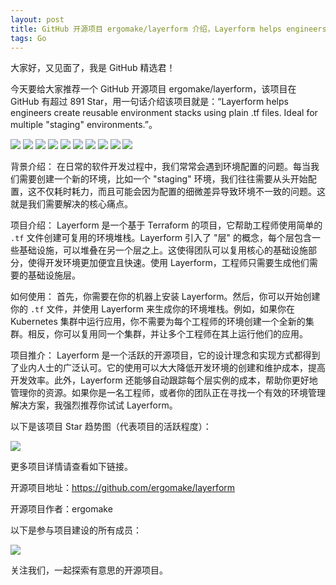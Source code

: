 ```yaml
---
layout: post
title: GitHub 开源项目 ergomake/layerform 介绍，Layerform helps engineers create reusable environment stacks using plain .tf files. Ideal for multiple "staging" environments.
tags: Go
---
```


大家好，又见面了，我是 GitHub 精选君！

今天要给大家推荐一个 GitHub 开源项目 ergomake/layerform，该项目在 GitHub 有超过 891 Star，用一句话介绍该项目就是：“Layerform helps engineers create reusable environment stacks using plain .tf files. Ideal for multiple "staging" environments.”。


![](https://raw.githubusercontent.com/ergomake/layerform/master/./assets/img/layerformspawn-light-sm.png)
![](https://raw.githubusercontent.com/ergomake/layerform/master/./assets/img/dev-environments.png)
![](https://raw.githubusercontent.com/ergomake/layerform/master/./assets/img/crocodile-spawn.png)
![](https://raw.githubusercontent.com/ergomake/layerform/master/./assets/img/layers-vs-org.png)
![](https://raw.githubusercontent.com/ergomake/layerform/master/./assets/img/default-base-layer.png)
![](https://raw.githubusercontent.com/ergomake/layerform/master/./assets/img/multiple-top-layers.png)
![](https://raw.githubusercontent.com/ergomake/layerform/master/./assets/img/one-two-layers.png)
![](https://raw.githubusercontent.com/ergomake/layerform/master/./assets/img/all-components.png)
![](https://raw.githubusercontent.com/ergomake/layerform/master/./assets/img/bear-spawn.png)
![](https://raw.githubusercontent.com/ergomake/layerform/master/./assets/img/lgtm-gnu.png)

背景介绍：
在日常的软件开发过程中，我们常常会遇到环境配置的问题。每当我们需要创建一个新的环境，比如一个 "staging" 环境，我们往往需要从头开始配置，这不仅耗时耗力，而且可能会因为配置的细微差异导致环境不一致的问题。这就是我们需要解决的核心痛点。

项目介绍：
Layerform 是一个基于 Terraform 的项目，它帮助工程师使用简单的 `.tf` 文件创建可复用的环境堆栈。Layerform 引入了 "层" 的概念，每个层包含一些基础设施，可以堆叠在另一个层之上。这使得团队可以复用核心的基础设施部分，使得开发环境更加便宜且快速。使用 Layerform，工程师只需要生成他们需要的基础设施层。

如何使用：
首先，你需要在你的机器上安装 Layerform。然后，你可以开始创建你的 `.tf` 文件，并使用 Layerform 来生成你的环境堆栈。例如，如果你在 Kubernetes 集群中运行应用，你不需要为每个工程师的环境创建一个全新的集群。相反，你可以复用同一个集群，并让多个工程师在其上运行他们的应用。

项目推介：
Layerform 是一个活跃的开源项目，它的设计理念和实现方式都得到了业内人士的广泛认可。它的使用可以大大降低开发环境的创建和维护成本，提高开发效率。此外，Layerform 还能够自动跟踪每个层实例的成本，帮助你更好地管理你的资源。如果你是一名工程师，或者你的团队正在寻找一个有效的环境管理解决方案，我强烈推荐你试试 Layerform。








以下是该项目 Star 趋势图（代表项目的活跃程度）：

![](https://api.star-history.com/svg?repos=ergomake/layerform&type=Timeline)

更多项目详情请查看如下链接。

开源项目地址：https://github.com/ergomake/layerform 

开源项目作者：ergomake

以下是参与项目建设的所有成员：

![](https://contrib.rocks/image?repo=ergomake/layerform)

关注我们，一起探索有意思的开源项目。


